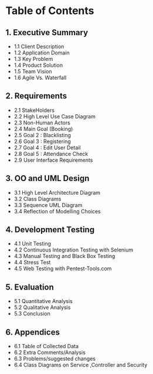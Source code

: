 ﻿# Table of Contents
## 1. Executive Summary 
- 1.1 Client Description
- 1.2 Application Domain
- 1.3 Key Problem
- 1.4 Product Solution
- 1.5 Team Vision
- 1.6 Agile Vs. Waterfall 

## 2. Requirements
- 2.1 StakeHolders 
- 2.2 High Level Use Case Diagram
- 2.3 Non-Human Actors 
- 2.4 Main Goal (Booking) 
- 2.5 Goal 2 : Blacklisting
- 2.6 Goal 3 : Registering
- 2.7 Goal 4 : Edit User Detail 
- 2.8 Goal 5 : Attendance Check
- 2.9 User Interface Requirements 

## 3. OO and UML Design
- 3.1 High Level Architecture Diagram
- 3.2 Class Diagrams 
- 3.3 Sequence UML Diagram
- 3.4 Reflection of Modelling Choices 

## 4. Development Testing 
- 4.1 Unit Testing
- 4.2 Continuous Integration Testing with Selenium
- 4.3 Manual Testing and Black Box Testing
- 4.4 Stress Test
- 4.5 Web Testing with Pentest-Tools.com

## 5. Evaluation
- 5.1 Quantitative Analysis
- 5.2 Qualitative Analysis 
- 5.3 Conclusion 

## 6. Appendices 
- 6.1 Table of Collected Data
- 6.2 Extra Comments/Analysis
- 6.3 Problems/suggested changes
- 6.4 Class Diagrams on Service ,Controller and Security 


